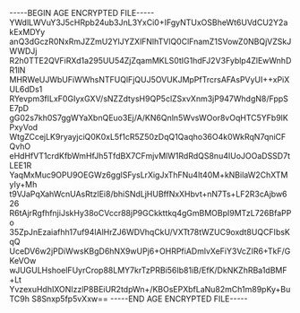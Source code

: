 -----BEGIN AGE ENCRYPTED FILE-----
YWdlLWVuY3J5cHRpb24ub3JnL3YxCi0+IFgyNTUxOSBheWt6UVdCU2Y2akExMDYy
anQ3dGczR0NxRmJZZmU2YlJYZXlFNlhTVlQ0ClFnamZ1SVowZ0NBQjVZSkJWWDJj
R2h0TTE2QVFiRXd1a295UU54ZjZqamMKLS0tIG1hdFJ2V3Fyblp4ZlEwWnhDR1lN
MHRWeUJWbUFiWWhsNTFUQlFjQUJ5OVUKJMpPfTrcrsAFAsPVyUI++xPiXUL6dDs1
RYevpm3fILxF0GIyxGXV/sNZZdtysH9QP5clZSxvXnm3jP947WhdgN8/FppSE7pD
gG02s7kh0S7ggWYaXbnQEuo3Ej/A/KN6Qnln5WvsWOor8vOqHTC5YFb9lKPxyVod
WtgZCcejLK9ryayjciQ0K0xL5f1cR5Z50zDqQ1Qaqho36O4k0WkRqN7qniCFQvhO
eHdHfVT1crdKfbWmHfJh5TfdBX7CFmjvMlW1RdRdQS8nu4IUoJOOaDSSD7tLEE1R
YaqMxMuc9OPU9OEGWz6gglSFysLrXigJxThFNu4lt40M+kNBilaW2ChXTMyIy+Mh
t9VJaPqXahWcnUAsRtzlEi8/bhiSNdLjHUBffNxXHbvt+nN7Ts+LF2R3cAjbw626
R6tAjrRgfhfnjiJskHy38oCVccr88jP9GCkkttkq4gGmBMOBpI9MTzL726BfaPPo
35ZpJnEzaiafhh17uf94lAlHrZJ6WDVhqCkU/VXTt78tWZUC9oxdt8UQCFIbsKqQ
UceDV6w2jPDiWwsKBgD6hNX9wUPj6+OHRPfiADmlvXeFiY3VcZIR6+TkF/GKeVOw
wJUGULHshoelFUyrCrop88LMY7krTzPRBi56Ib81iB/EfK/DkNKZhRBa1dBMF+Lt
YvzexuHdhIXONIzzlP8BEiUR2tdpWn+/KBOsEPXbfLaNu82mCh1m89pKy+BuTC9h
S8Snxp5fp5vXxw==
-----END AGE ENCRYPTED FILE-----
